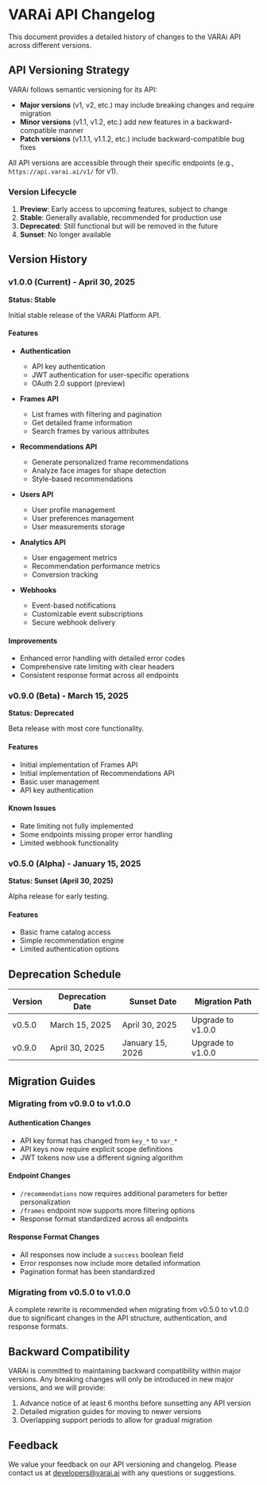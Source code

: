 # VARAi API Changelog

This document provides a detailed history of changes to the VARAi API across different versions.

## API Versioning Strategy

VARAi follows semantic versioning for its API:

- **Major versions** (v1, v2, etc.) may include breaking changes and require migration
- **Minor versions** (v1.1, v1.2, etc.) add new features in a backward-compatible manner
- **Patch versions** (v1.1.1, v1.1.2, etc.) include backward-compatible bug fixes

All API versions are accessible through their specific endpoints (e.g., `https://api.varai.ai/v1/` for v1).

### Version Lifecycle

1. **Preview**: Early access to upcoming features, subject to change
2. **Stable**: Generally available, recommended for production use
3. **Deprecated**: Still functional but will be removed in the future
4. **Sunset**: No longer available

## Version History

### v1.0.0 (Current) - April 30, 2025

**Status: Stable**

Initial stable release of the VARAi Platform API.

#### Features

- **Authentication**
  - API key authentication
  - JWT authentication for user-specific operations
  - OAuth 2.0 support (preview)

- **Frames API**
  - List frames with filtering and pagination
  - Get detailed frame information
  - Search frames by various attributes

- **Recommendations API**
  - Generate personalized frame recommendations
  - Analyze face images for shape detection
  - Style-based recommendations

- **Users API**
  - User profile management
  - User preferences management
  - User measurements storage

- **Analytics API**
  - User engagement metrics
  - Recommendation performance metrics
  - Conversion tracking

- **Webhooks**
  - Event-based notifications
  - Customizable event subscriptions
  - Secure webhook delivery

#### Improvements

- Enhanced error handling with detailed error codes
- Comprehensive rate limiting with clear headers
- Consistent response format across all endpoints

### v0.9.0 (Beta) - March 15, 2025

**Status: Deprecated**

Beta release with most core functionality.

#### Features

- Initial implementation of Frames API
- Initial implementation of Recommendations API
- Basic user management
- API key authentication

#### Known Issues

- Rate limiting not fully implemented
- Some endpoints missing proper error handling
- Limited webhook functionality

### v0.5.0 (Alpha) - January 15, 2025

**Status: Sunset (April 30, 2025)**

Alpha release for early testing.

#### Features

- Basic frame catalog access
- Simple recommendation engine
- Limited authentication options

## Deprecation Schedule

| Version | Deprecation Date | Sunset Date     | Migration Path |
|---------|------------------|-----------------|----------------|
| v0.5.0  | March 15, 2025   | April 30, 2025  | Upgrade to v1.0.0 |
| v0.9.0  | April 30, 2025   | January 15, 2026 | Upgrade to v1.0.0 |

## Migration Guides

### Migrating from v0.9.0 to v1.0.0

#### Authentication Changes

- API key format has changed from `key_*` to `var_*`
- API keys now require explicit scope definitions
- JWT tokens now use a different signing algorithm

#### Endpoint Changes

- `/recommendations` now requires additional parameters for better personalization
- `/frames` endpoint now supports more filtering options
- Response format standardized across all endpoints

#### Response Format Changes

- All responses now include a `success` boolean field
- Error responses now include more detailed information
- Pagination format has been standardized

### Migrating from v0.5.0 to v1.0.0

A complete rewrite is recommended when migrating from v0.5.0 to v1.0.0 due to significant changes in the API structure, authentication, and response formats.

## Backward Compatibility

VARAi is committed to maintaining backward compatibility within major versions. Any breaking changes will only be introduced in new major versions, and we will provide:

1. Advance notice of at least 6 months before sunsetting any API version
2. Detailed migration guides for moving to newer versions
3. Overlapping support periods to allow for gradual migration

## Feedback

We value your feedback on our API versioning and changelog. Please contact us at developers@varai.ai with any questions or suggestions.